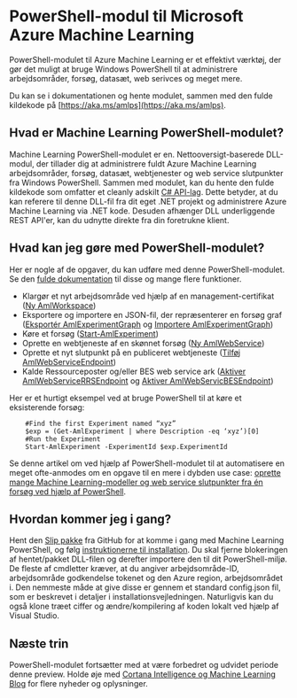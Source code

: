 <properties
    pageTitle="PowerShell-modul til Machine Learning | Microsoft Azure"
    description="PowerShell-modulet til Azure Machine Learning er tilgængelig i offentlige eksempelvisning. Bruge PowerShell til at oprette og administrere arbejdsområder, forsøg, webtjenester og meget mere."
    keywords="eksperimentere, lineær regression machine learning algoritmer machine learning selvstudium, og skønnet modellering teknikker, data videnskabelige forsøg"
    services="machine-learning"
    documentationCenter=""
    authors="hning86"
    manager="jhubbard"
    editor="cgronlun"/>

<tags
    ms.service="machine-learning"
    ms.workload="data-services"
    ms.tgt_pltfrm="na"
    ms.devlang="na"
    ms.topic="article"
    ms.date="08/05/2016"
    ms.author="garye;haining"/>

# <a name="powershell-module-for-microsoft-azure-machine-learning"></a>PowerShell-modul til Microsoft Azure Machine Learning

PowerShell-modulet til Azure Machine Learning er et effektivt værktøj, der gør det muligt at bruge Windows PowerShell til at administrere arbejdsområder, forsøg, datasæt, web serivces og meget mere.

Du kan se i dokumentationen og hente modulet, sammen med den fulde kildekode på [https://aka.ms/amlps](https://aka.ms/amlps). 

## <a name="what-is-the-machine-learning-powershell-module"></a>Hvad er Machine Learning PowerShell-modulet?

Machine Learning PowerShell-modulet er en. Nettooversigt-baserede DLL-modul, der tillader dig at administrere fuldt Azure Machine Learning arbejdsområder, forsøg, datasæt, webtjenester og web service slutpunkter fra Windows PowerShell. Sammen med modulet, kan du hente den fulde kildekode som omfatter et cleanly adskilt [C# API-lag](https://github.com/hning86/azuremlps/blob/master/code/AzureMLSDK.cs). Dette betyder, at du kan referere til denne DLL-fil fra dit eget .NET projekt og administrere Azure Machine Learning via .NET kode. Desuden afhænger DLL underliggende REST API'er, kan du udnytte direkte fra din foretrukne klient.

## <a name="what-can-i-do-with-the-powershell-module"></a>Hvad kan jeg gøre med PowerShell-modulet?

Her er nogle af de opgaver, du kan udføre med denne PowerShell-modulet. Se den [fulde dokumentation](https://aka.ms/amlps) til disse og mange flere funktioner.

- Klargør et nyt arbejdsområde ved hjælp af en management-certifikat ([Ny AmlWorkspace](https://github.com/hning86/azuremlps#new-amlworkspace))
- Eksportere og importere en JSON-fil, der repræsenterer en forsøg graf ([Eksportér AmlExperimentGraph](https://github.com/hning86/azuremlps#export-amlexperimentgraph) og [Importere AmlExperimentGraph](https://github.com/hning86/azuremlps#import-amlexperimentgraph))
- Køre et forsøg ([Start-AmlExperiment](https://github.com/hning86/azuremlps#start-amlexperiment))
- Oprette en webtjeneste af en skønnet forsøg ([Ny AmlWebService](https://github.com/hning86/azuremlps#new-amlwebservice))
- Oprette et nyt slutpunkt på en publiceret webtjeneste ([Tilføj AmlWebServiceEndpoint](https://github.com/hning86/azuremlps#add-amlwebserviceendpoint))
- Kalde Ressourceposter og/eller BES web service ark ([Aktiver AmlWebServiceRRSEndpoint](https://github.com/hning86/azuremlps#invoke-amlwebservicerrsendpoint) og [Aktiver AmlWebServicBESEndpoint](https://github.com/hning86/azuremlps#invoke-amlwebservicebesendpoint))

Her er et hurtigt eksempel ved at bruge PowerShell til at køre et eksisterende forsøg:

        #Find the first Experiment named “xyz”
        $exp = (Get-AmlExperiment | where Description -eq ‘xyz’)[0]
        #Run the Experiment
        Start-AmlExperiment -ExperimentId $exp.ExperimentId 

Se denne artikel om ved hjælp af PowerShell-modulet til at automatisere en meget ofte-anmodes om en opgave til en mere i dybden use case: [oprette mange Machine Learning-modeller og web service slutpunkter fra én forsøg ved hjælp af PowerShell](machine-learning-create-models-and-endpoints-with-powershell.md).

## <a name="how-do-i-get-started"></a>Hvordan kommer jeg i gang?

Hent den [Slip pakke](https://github.com/hning86/azuremlps/releases) fra GitHub for at komme i gang med Machine Learning PowerShell, og følg [instruktionerne til installation](https://github.com/hning86/azuremlps/blob/master/README.md). Du skal fjerne blokeringen af hentet/pakket DLL-filen og derefter importere den til dit PowerShell-miljø. De fleste af cmdletter kræver, at du angiver arbejdsområde-ID, arbejdsområde godkendelse tokenet og den Azure region, arbejdsområdet i. Den nemmeste måde at give disse er gennem et standard config.json fil, som er beskrevet i detaljer i installationsvejledningen. Naturligvis kan du også klone træet ciffer og ændre/kompilering af koden lokalt ved hjælp af Visual Studio.

## <a name="next-steps"></a>Næste trin

PowerShell-modulet fortsætter med at være forbedret og udvidet periode denne preview. Holde øje med [Cortana Intelligence og Machine Learning Blog](https://blogs.technet.microsoft.com/machinelearning/) for flere nyheder og oplysninger.
